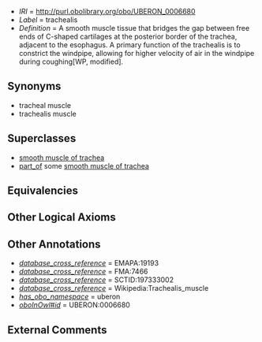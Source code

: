  * *IRI* = http://purl.obolibrary.org/obo/UBERON_0006680
 * *Label* = trachealis
 * *Definition* = A smooth muscle tissue that bridges the gap between free ends of C-shaped cartilages at the posterior border of the trachea, adjacent to the esophagus. A primary function of the trachealis is to constrict the windpipe, allowing for higher velocity of air in the windpipe during coughing[WP, modified].

## Synonyms

 * tracheal muscle
 * trachealis muscle

## Superclasses

 * [smooth muscle of trachea](../../UBERON/87/UBERON_0003387.md)
 * [part_of](../../BFO/50/BFO_0000050.md) some [smooth muscle of trachea](../../UBERON/87/UBERON_0003387.md)

## Equivalencies


## Other Logical Axioms


## Other Annotations

 * *[database_cross_reference](../../ef/oboInOwl#hasDbXref.md)* = EMAPA:19193
 * *[database_cross_reference](../../ef/oboInOwl#hasDbXref.md)* = FMA:7466
 * *[database_cross_reference](../../ef/oboInOwl#hasDbXref.md)* = SCTID:197333002
 * *[database_cross_reference](../../ef/oboInOwl#hasDbXref.md)* = Wikipedia:Trachealis_muscle
 * *[has_obo_namespace](../../ce/oboInOwl#hasOBONamespace.md)* = uberon
 * *[oboInOwl#id](../../id/oboInOwl#id.md)* = UBERON:0006680

## External Comments

